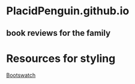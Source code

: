 # PlacidPenguin.github.io
book reviews for the family
---
# Resources for styling
[Bootswatch](https://bootswatch.com/sketchy/)
